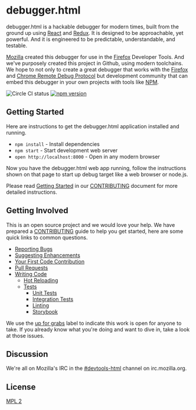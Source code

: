 # debugger.html

debugger.html is a hackable debugger for modern times, built from the ground up using [React][react] and [Redux][redux].  It is designed to be approachable, yet powerful.  And it is engineered to be predictable, understandable, and testable.

[Mozilla][mozilla] created this debugger for use in the [Firefox][mozilla-firefox] Developer Tools.  And we've purposely created this project in Github, using modern toolchains.  We hope to not only to create a great debugger that works with the [Firefox](https://wiki.mozilla.org/Remote_Debugging_Protocol) and [Chrome Remote Debug Protocol](https://chromedevtools.github.io/debugger-protocol-viewer/1-1/) but development community that can embed this debugger in your own projects with tools like [NPM](http://npmjs.com/).

<!-- _headline screenshots_ -->

![Circle CI status](https://circleci.com/gh/jlongster/debugger.html.svg??&style=shield)
[![npm version](https://img.shields.io/npm/v/debugger.html.svg)](https://www.npmjs.com/package/debugger.html)

## Getting Started

Here are instructions to get the debugger.html application installed and running.

* `npm install` - Install dependencies
* `npm start` - Start development web server
* `open http://localhost:8000` - Open in any modern browser

Now you have the debugger.html web app running, follow the instructions shown on that page to start up debug target like a web browser or node.js.

Please read [Getting Started][getting-started] in our [CONTRIBUTING][contributing] document for more detailed instructions.

## Getting Involved

This is an open source project and we would love your help. We have prepared a [CONTRIBUTING][contributing] guide to help you get started, here are some quick links to common questions.

  * [Reporting Bugs][reporting-bugs]
  * [Suggesting Enhancements][suggesting-enhancements]
  * [Your First Code Contribution][your-first-code-contribution]
  * [Pull Requests][pull-requests]
  * [Writing Code][writing-code]
    * [Hot Reloading][hot-reloading]
    * [Tests][tests]
      * [Unit Tests][unit-tests]
      * [Integration Tests][integration-tests]
      * [Linting][linting]
      * [Storybook][storybook]

We use the [up for grabs](https://github.com/jlongster/debugger.html/labels/up%20for%20grabs) label to indicate this work is open for anyone to take.  If you already know what you're doing and want to dive in, take a look at those issues.

## Discussion

We're all on Mozilla's IRC in the [#devtools-html][irc-devtools-html] channel on irc.mozilla.org.

## License

[MPL 2](./LICENSE)

[react]:https://facebook.github.io/react/
[redux]:http://redux.js.org/
[mozilla]:https://www.mozilla.org/
[mozilla-firefox]:https://www.mozilla.org/firefox/

[contributing]:./CONTRIBUTING.md
[getting-started]:./CONTRIBUTING.md#getting-started

[getting-started-firefox]:./CONTRIBUTING.md#getting-started-firefox

[getting-started-chrome]:./CONTRIBUTING.md#getting-started-chrome

[getting-started-node]:./CONTRIBUTING.md#getting-started-node

[create-local-config]:./CONTRIBUTING.md#create-a-local-config-file

[reporting-bugs]:./CONTRIBUTING.md#reporting-bugs
[suggesting-enhancements]:./CONTRIBUTING.md#suggesting-enhancements
[your-first-code-contribution]:./CONTRIBUTING.md#your-first-code-contribution
[pull-requests]:./CONTRIBUTING.md#pull-requests
[writing-code]:./CONTRIBUTING.md#writing-code
[hot-reloading]:./CONTRIBUTING.md#hot-reloading
[tests]:./CONTRIBUTING.md#tests
[unit-tests]:./CONTRIBUTING.md#unit-tests
[integration-tests]:./CONTRIBUTING.md#integration-tests
[linting]:./CONTRIBUTING.md#linting
[storybook]:./CONTRIBUTING.md#storybook

[docs-remote-debug-commands-firefox]:./docs/remote-debug-commands.md#firefox
[docs-remote-debug-commands-chrome]:./docs/remote-debug-commands.md#chrome

[irc-devtools-html]:irc://irc.mozilla.org/devtools-html
